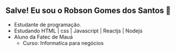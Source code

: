 ## Salve! Eu sou o Robson Gomes dos Santos 👋

- Estudante de programação.
- Estudando HTML | css | Javascript | Reactjs | Nodejs
- Aluno da Fatec de Mauá 
  - Curso: Informatica para negócios 
